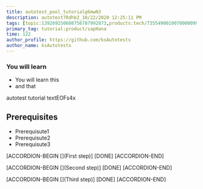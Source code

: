 ```yaml
---
title: autotest_pool_tutorialg6mwN3
description: autotest7Rdhb2_10/22/2020 12:25:11 PM
tags: [topic:139269250608756787992873,products:tech/73554900100700000996,tutorial:experience/advanced]
primary_tag: tutorial:product/sapHana
time: 122
author_profile: https://github.com/ksAutotests
author_name: ksAutotests
---
```

### You will learn
- You will learn this
- and that

autotest tutorial textEOFs4x

## Prerequisites
- Prerequisute1
- Prerequisute2
- Prerequisute3

[ACCORDION-BEGIN [](First step)]
[DONE]
[ACCORDION-END]

[ACCORDION-BEGIN [](Second step)]
[DONE]
[ACCORDION-END]

[ACCORDION-BEGIN [](Third step)]
[DONE]
[ACCORDION-END]

